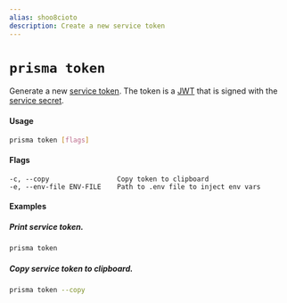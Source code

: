 ```yaml
---
alias: shoo8cioto
description: Create a new service token
---
```


# `prisma token`

Generate a new [service token](!alias-utee3eiquo#service-token). The token is a [JWT](https://jwt.io) that is signed with the [service secret](!alias-utee3eiquo#service-secret).

#### Usage

```sh
prisma token [flags]
```

#### Flags

```
-c, --copy                 Copy token to clipboard
-e, --env-file ENV-FILE    Path to .env file to inject env vars
```

#### Examples

##### Print service token.

```sh
prisma token
```

##### Copy service token to clipboard.

```sh
prisma token --copy
```